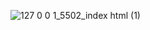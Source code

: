 ![127 0 0 1_5502_index html (1)](https://github.com/user-attachments/assets/a72c6fdd-58bf-4724-8613-bcdcb01b39e9)
